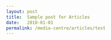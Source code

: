 ```yaml
---
layout: post
title:  Sample post for Articles
date:   2018-01-01
permalink: /media-centre/articles/test
---
```

